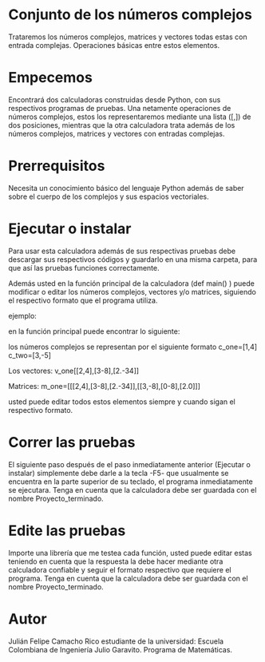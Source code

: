 # Conjunto de los números complejos
Trataremos los números complejos, matrices y vectores todas estas con entrada complejas. Operaciones básicas entre estos elementos.

# Empecemos
Encontrará dos calculadoras construidas desde Python, con sus respectivos programas de pruebas. Una netamente operaciones de números complejos, estos los representaremos mediante una lista ([,]) de dos posiciones, mientras que la otra calculadora trata además de los números complejos, matrices y vectores con entradas complejas.

# Prerrequisitos
Necesita un conocimiento básico del lenguaje Python además de saber sobre el cuerpo de los complejos y sus espacios vectoriales.

# Ejecutar o instalar
Para usar esta calculadora además de sus respectivas pruebas debe descargar sus respectivos códigos y guardarlo en una misma carpeta, para que así las pruebas funciones correctamente.

Además usted en la función principal de la calculadora (def main() ) puede modificar o editar los números complejos, vectores y/o matrices, siguiendo el respectivo formato que el programa utiliza.

ejemplo:

en la función principal puede encontrar lo siguiente:

los números complejos se representan por el siguiente formato
c_one=[1,4]
c_two=[3,-5]

Los vectores:
v_one[[2,4],[3-8],[2.-34]]

Matrices:
m_one=[[[2,4],[3-8],[2.-34]],[[3,-8],[0-8],[2.0]]]

usted puede editar todos estos elementos siempre y cuando sigan el respectivo formato.

# Correr las pruebas
El siguiente paso después de el paso inmediatamente anterior (Ejecutar o instalar) simplemente debe darle a la tecla -F5- que usualmente se encuentra en la parte superior de su teclado, el programa inmediatamente se ejecutara. Tenga en cuenta que la calculadora debe ser guardada con el nombre Proyecto_terminado.

# Edite las pruebas
Importe una librería que me testea cada función, usted puede editar estas teniendo en cuenta que la respuesta la debe hacer mediante otra calculadora confiable y seguir el formato respectivo que requiere el programa. Tenga en cuenta que la calculadora debe ser guardada con el nombre Proyecto_terminado.

# Autor
Julián Felipe Camacho Rico
estudiante de la universidad: Escuela Colombiana de Ingeniería Julio Garavito.
Programa de Matemáticas.



